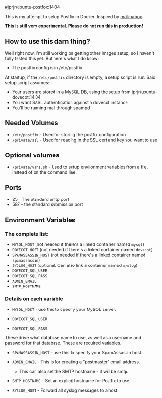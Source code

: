 #jprjr/ubuntu-postfox:14.04

This is my attempt to setup Postfix in Docker. Inspired by [mailinabox](https://github.com/mail-in-a-box/mailinabox).

**This is still very experimental. Please do not run this in production!**

## How to use this darn thing?

Well right now, I'm still working on getting other images setup, so I haven't fully tested this yet. But here's what
I do know:

* The postfix config is in /etc/postfix

At startup, if the `/etc/postfix` directory is empty, a setup script is run. Said
setup script assumes:

* Your users are stored in a MySQL DB, using the setup from jprjr/ubuntu-dovecot:14.04
* You want SASL authentication against a dovecot instance
* You'll be running mail through spampd

## Needed Volumes

* `/etc/postfix` - Used for storing the postfix configuration.
* `/private/ssl` - Used for reading in the SSL cert and key you want to use

## Optional volumes

* `/private/vars.sh` - Used to setup environment variables from a file, instead
of on the command line.

## Ports

* 25 - The standard smtp port
* 587 - the standard submission port

## Environment Variables

### The complete list:

* `MYSQL_HOST` (not needed if there's a linked container named `mysql`)
* `DOVECOT_HOST` (not needed if there's a linked container named `dovecot`)
* `SPAMASSASSIN_HOST` (not needed if there's a linked container named `spamassassin`)
* `SYSLOG_HOST` (optional. Can also link a container named `syslog`)
* `DOVECOT_SQL_USER`
* `DOVECOT_SQL_PASS`
* `ADMIN_EMAIL`
* `SMTP_HOSTNAME`

### Details on each variable

* `MYSQL_HOST` - use this to specify your MySQL server.

* `DOVECOT_SQL_USER`
* `DOVECOT_SQL_PASS`

These drive what database name to use, as well as a username and password
for that database. These are required variables.

* `SPAMASSASSIN_HOST` - use this to specify your SpamAssassin host.

* `ADMIN_EMAIL` - This is for creating a "postmaster" email address.
  * This can also set the SMTP hostname - it will be smtp.<domain>

* `SMTP_HOSTNAME` - Set an explicit hostname for Postfix to use.

* `SYSLOG_HOST` - Forward all syslog messages to a host
